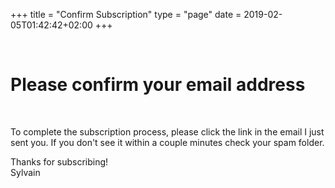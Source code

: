 +++
title = "Confirm Subscription"
type = "page"
date = 2019-02-05T01:42:42+02:00
+++

<br />

# Please confirm your email address

<div class="text-left">


<br />


To complete the subscription process, please click the link in the email I just sent you.
If you don't see it within a couple minutes check your spam folder.



<!-- ### 2. Add {{< email >}} to your address book

To help ensure that you get each issue of Open Source Weekly please add my email to your address book.
This is especially true if you use Gmail as it may mark it as spam. -->



<!-- ### 3. Spread the word

When it comes to newsletters, word of mouth is powerful!
 -->


Thanks for subscribing! <br/>
Sylvain

</div>
